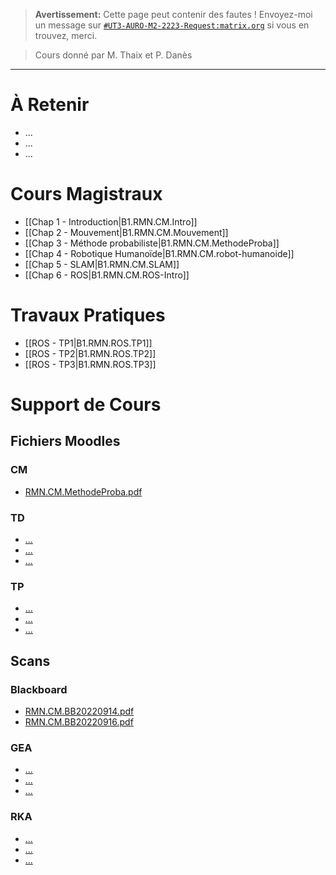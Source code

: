 
> **Avertissement:**
Cette page peut contenir des fautes ! Envoyez-moi un message sur [`#UT3-AURO-M2-2223-Request:matrix.org`](https://matrix.to/#/#UT3-AURO-M2-2223-Request:matrix.org) si vous en trouvez, merci.

> Cours donné par M. Thaix et P. Danès

---

# À Retenir

- ...
- ...
- ...

# Cours Magistraux

- [[Chap 1 - Introduction|B1.RMN.CM.Intro]]
- [[Chap 2 - Mouvement|B1.RMN.CM.Mouvement]]
- [[Chap 3 - Méthode probabiliste|B1.RMN.CM.MethodeProba]]
- [[Chap 4 - Robotique Humanoïde|B1.RMN.CM.robot-humanoide]]
- [[Chap 5 - SLAM|B1.RMN.CM.SLAM]]
- [[Chap 6 - ROS|B1.RMN.CM.ROS-Intro]]

<!--
# Travaux Dirigés

- [[...|...]]
-->

# Travaux Pratiques

- [[ROS - TP1|B1.RMN.ROS.TP1]]
- [[ROS - TP2|B1.RMN.ROS.TP2]]
- [[ROS - TP3|B1.RMN.ROS.TP3]]

# Support de Cours

## Fichiers Moodles

### CM

- [RMN.CM.MethodeProba.pdf](https://raw.githubusercontent.com/TunnARK/UT3-AURO-2223-S10-Dendron/main/vault/assets/RMN.CM.MethodeProba.pdf)


### TD

- [...]()
- [...]()
- [...]()

### TP

- [...]()
- [...]()
- [...]()

## Scans

### Blackboard

- [RMN.CM.BB20220914.pdf](https://raw.githubusercontent.com/TunnARK/UT3-AURO-2223-S10-Dendron/main/vault/assets/RMN.CM.BB20220914.pdf)
- [RMN.CM.BB20220916.pdf](https://raw.githubusercontent.com/TunnARK/UT3-AURO-2223-S10-Dendron/main/vault/assets/RMN.CM.BB20220914.pdf)

### GEA

- [...]()
- [...]()
- [...]()

### RKA

- [...]()
- [...]()
- [...]()

